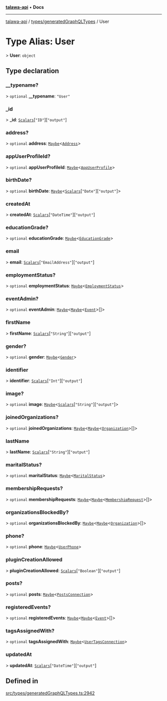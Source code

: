 [**talawa-api**](../../../README.md) • **Docs**

***

[talawa-api](../../../modules.md) / [types/generatedGraphQLTypes](../README.md) / User

# Type Alias: User

\> **User**: `object`

## Type declaration

### \_\_typename?

\> `optional` **\_\_typename**: `"User"`

### \_id

\> **\_id**: [`Scalars`](Scalars.md)\[`"ID"`\]\[`"output"`\]

### address?

\> `optional` **address**: [`Maybe`](Maybe.md)\<[`Address`](Address.md)\>

### appUserProfileId?

\> `optional` **appUserProfileId**: [`Maybe`](Maybe.md)\<[`AppUserProfile`](AppUserProfile.md)\>

### birthDate?

\> `optional` **birthDate**: [`Maybe`](Maybe.md)\<[`Scalars`](Scalars.md)\[`"Date"`\]\[`"output"`\]\>

### createdAt

\> **createdAt**: [`Scalars`](Scalars.md)\[`"DateTime"`\]\[`"output"`\]

### educationGrade?

\> `optional` **educationGrade**: [`Maybe`](Maybe.md)\<[`EducationGrade`](EducationGrade.md)\>

### email

\> **email**: [`Scalars`](Scalars.md)\[`"EmailAddress"`\]\[`"output"`\]

### employmentStatus?

\> `optional` **employmentStatus**: [`Maybe`](Maybe.md)\<[`EmploymentStatus`](EmploymentStatus.md)\>

### eventAdmin?

\> `optional` **eventAdmin**: [`Maybe`](Maybe.md)\<[`Maybe`](Maybe.md)\<[`Event`](Event.md)\>[]\>

### firstName

\> **firstName**: [`Scalars`](Scalars.md)\[`"String"`\]\[`"output"`\]

### gender?

\> `optional` **gender**: [`Maybe`](Maybe.md)\<[`Gender`](Gender.md)\>

### identifier

\> **identifier**: [`Scalars`](Scalars.md)\[`"Int"`\]\[`"output"`\]

### image?

\> `optional` **image**: [`Maybe`](Maybe.md)\<[`Scalars`](Scalars.md)\[`"String"`\]\[`"output"`\]\>

### joinedOrganizations?

\> `optional` **joinedOrganizations**: [`Maybe`](Maybe.md)\<[`Maybe`](Maybe.md)\<[`Organization`](Organization.md)\>[]\>

### lastName

\> **lastName**: [`Scalars`](Scalars.md)\[`"String"`\]\[`"output"`\]

### maritalStatus?

\> `optional` **maritalStatus**: [`Maybe`](Maybe.md)\<[`MaritalStatus`](MaritalStatus.md)\>

### membershipRequests?

\> `optional` **membershipRequests**: [`Maybe`](Maybe.md)\<[`Maybe`](Maybe.md)\<[`MembershipRequest`](MembershipRequest.md)\>[]\>

### organizationsBlockedBy?

\> `optional` **organizationsBlockedBy**: [`Maybe`](Maybe.md)\<[`Maybe`](Maybe.md)\<[`Organization`](Organization.md)\>[]\>

### phone?

\> `optional` **phone**: [`Maybe`](Maybe.md)\<[`UserPhone`](UserPhone.md)\>

### pluginCreationAllowed

\> **pluginCreationAllowed**: [`Scalars`](Scalars.md)\[`"Boolean"`\]\[`"output"`\]

### posts?

\> `optional` **posts**: [`Maybe`](Maybe.md)\<[`PostsConnection`](PostsConnection.md)\>

### registeredEvents?

\> `optional` **registeredEvents**: [`Maybe`](Maybe.md)\<[`Maybe`](Maybe.md)\<[`Event`](Event.md)\>[]\>

### tagsAssignedWith?

\> `optional` **tagsAssignedWith**: [`Maybe`](Maybe.md)\<[`UserTagsConnection`](UserTagsConnection.md)\>

### updatedAt

\> **updatedAt**: [`Scalars`](Scalars.md)\[`"DateTime"`\]\[`"output"`\]

## Defined in

[src/types/generatedGraphQLTypes.ts:2942](https://github.com/PalisadoesFoundation/talawa-api/blob/f1c816bca43cc03a8c1bd303394e2550a50db017/src/types/generatedGraphQLTypes.ts#L2942)

